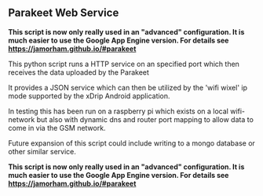 ## Parakeet Web Service

**This script is now only really used in an "advanced" configuration. It is much easier to use the Google App Engine version. For details see https://jamorham.github.io/#parakeet**

This python script runs a HTTP service on an specified port which then receives the data uploaded by the Parakeet

It provides a JSON service which can then be utilized by the 'wifi wixel' ip mode supported by the xDrip Android application.

In testing this has been run on a raspberry pi which exists on a local wifi-network but also with dynamic dns and router port mapping to allow data to come in via the GSM network.

Future expansion of this script could include writing to a mongo database or other similar service.

**This script is now only really used in an "advanced" configuration. It is much easier to use the Google App Engine version. For details see https://jamorham.github.io/#parakeet**
